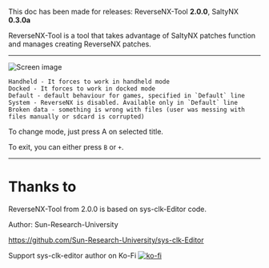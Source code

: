 This doc has been made for releases: ReverseNX-Tool **2.0.0**, SaltyNX **0.3.0a**

ReverseNX-Tool is a tool that takes advantage of SaltyNX patches function and manages creating ReverseNX patches.

-------------

![Screen image](https://github.com/masagrator/ReverseNX-Tool/blob/master/docs/Screen.jpg?raw=true)

```
Handheld - It forces to work in handheld mode
Docked - It forces to work in docked mode
Default - default behaviour for games, specified in `Default` line
System - ReverseNX is disabled. Available only in `Default` line
Broken data - something is wrong with files (user was messing with files manually or sdcard is corrupted)
```

To change mode, just press A on selected title.

To exit, you can either press `B` or `+`.

-------------

# Thanks to

ReverseNX-Tool from 2.0.0 is based on sys-clk-Editor code.

Author: Sun-Research-University

https://github.com/Sun-Research-University/sys-clk-Editor

Support sys-clk-editor author on Ko-Fi
[![ko-fi](https://www.ko-fi.com/img/githubbutton_sm.svg)](https://ko-fi.com/X8X0LUTH)<br>
